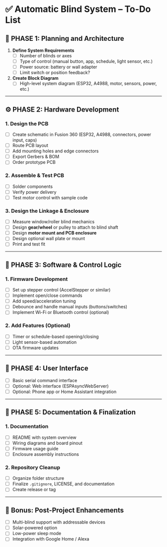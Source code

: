 # ✅ Automatic Blind System – To-Do List

## 📌 PHASE 1: Planning and Architecture

1. **Define System Requirements**
   - [ ] Number of blinds or axes
   - [ ] Type of control (manual button, app, schedule, light sensor, etc.)
   - [ ] Power source: battery or wall adapter
   - [ ] Limit switch or position feedback?

2. **Create Block Diagram**
   - [ ] High-level system diagram (ESP32, A4988, motor, sensors, power, etc.)

---

## ⚙️ PHASE 2: Hardware Development

### 1. Design the PCB
   - [ ] Create schematic in Fusion 360 (ESP32, A4988, connectors, power input, caps)
   - [ ] Route PCB layout
   - [ ] Add mounting holes and edge connectors
   - [ ] Export Gerbers & BOM
   - [ ] Order prototype PCB

### 2. Assemble & Test PCB
   - [ ] Solder components
   - [ ] Verify power delivery
   - [ ] Test motor control with sample code

### 3. Design the Linkage & Enclosure
   - [ ] Measure window/roller blind mechanics
   - [ ] Design **gear/wheel** or pulley to attach to blind shaft
   - [ ] Design **motor mount and PCB enclosure**
   - [ ] Design optional wall plate or mount
   - [ ] Print and test fit

---

## 🧠 PHASE 3: Software & Control Logic

### 1. Firmware Development
   - [ ] Set up stepper control (AccelStepper or similar)
   - [ ] Implement open/close commands
   - [ ] Add speed/acceleration tuning
   - [ ] Debounce and handle manual inputs (buttons/switches)
   - [ ] Implement Wi-Fi or Bluetooth control (optional)

### 2. Add Features (Optional)
   - [ ] Timer or schedule-based opening/closing
   - [ ] Light sensor-based automation
   - [ ] OTA firmware updates

---

## 📲 PHASE 4: User Interface

- [ ] Basic serial command interface
- [ ] Optional: Web interface (ESPAsyncWebServer)
- [ ] Optional: Phone app or Home Assistant integration

---

## 📘 PHASE 5: Documentation & Finalization

### 1. Documentation
   - [ ] README with system overview
   - [ ] Wiring diagrams and board pinout
   - [ ] Firmware usage guide
   - [ ] Enclosure assembly instructions

### 2. Repository Cleanup
   - [ ] Organize folder structure
   - [ ] Finalize `.gitignore`, LICENSE, and documentation
   - [ ] Create release or tag

---

## 🏁 Bonus: Post-Project Enhancements

- [ ] Multi-blind support with addressable devices
- [ ] Solar-powered option
- [ ] Low-power sleep mode
- [ ] Integration with Google Home / Alexa
